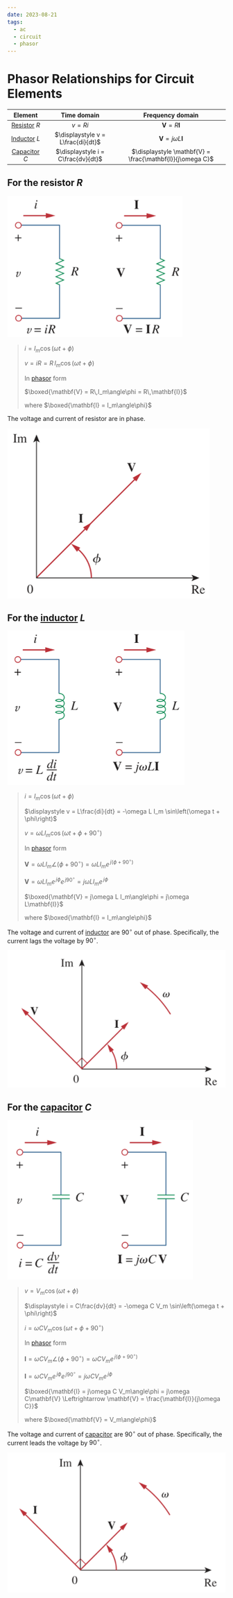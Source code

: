 ```yaml
---
date: 2023-08-21
tags:
  - ac
  - circuit
  - phasor
---
```


# Phasor Relationships for Circuit Elements

| Element | Time domain | Frequency domain |
| :-: | :-: | :-: |
| [Resistor](427b2567.md) $R$ | $\displaystyle v = Ri$ | $\displaystyle \mathbf{V} = R\mathbf{I}$ |
| [Inductor](8be49ac8.md) $L$ | $\displaystyle v = L\frac{di}{dt}$ | $\displaystyle \mathbf{V} = j\omega L\mathbf{I}$ |
| [Capacitor](48507115.md) $C$ | $\displaystyle i = C\frac{dv}{dt}$ | $\displaystyle \mathbf{V} = \frac{\mathbf{I}}{j\omega C}$ |

## For the resistor $R$

![](./media/resistor-voltage-current-relation-phasor.png)

> $\displaystyle i = I_m \cos\left(\omega t + \phi\right)$
>
> $\displaystyle v = iR = R\,I_m \cos\left(\omega t + \phi\right)$
>
> In [phasor](82b1dcbd.md) form
>
> $\boxed{\mathbf{V} = R\,I_m\angle\phi = R\,\mathbf{I}}$
>
> where $\boxed{\mathbf{I} = I_m\angle\phi}$

The voltage and current of resistor are in phase.

![](./media/resistor-phasor-diagram.png)

## For the [inductor](8be49ac8.md) $L$

![](./media/inductor-voltage-current-relation-phasor.png)

> $\displaystyle i = I_m \cos\left(\omega t + \phi\right)$
>
> $\displaystyle v = L\frac{di}{dt} = -\omega L I_m \sin\left(\omega t + \phi\right)$
>
> $\displaystyle v = \omega L I_m \cos\left(\omega t + \phi + 90^{\circ}\right)$
>
> In [phasor](82b1dcbd.md) form
>
> $\displaystyle \mathbf{V} = \omega L I_m\angle\left(\phi + 90^{\circ}\right) = \omega L I_m e^{\displaystyle\,j\left(\phi + 90^{\circ}\right)}$
>
> $\displaystyle \mathbf{V} = \omega L I_m e^{\displaystyle\,j\phi} e^{\displaystyle\,j90^{\circ}} = j\omega L I_m e^{\displaystyle\,j\phi}$
>
> $\boxed{\mathbf{V} = j\omega L I_m\angle\phi = j\omega L\mathbf{I}}$
>
> where $\boxed{\mathbf{I} = I_m\angle\phi}$

The voltage and current of [inductor](8be49ac8.md) are $90^{\circ}$ out of phase. Specifically, the current lags the voltage by $90^{\circ}$.

![](./media/inductor-phasor-diagram.png)

## For the [capacitor](48507115.md) $C$

![](./media/capacitor-voltage-current-relation-phasor.png)

> $\displaystyle v = V_m \cos\left(\omega t + \phi\right)$
>
> $\displaystyle i = C\frac{dv}{dt} = -\omega C V_m \sin\left(\omega t + \phi\right)$
>
> $\displaystyle i = \omega C V_m \cos\left(\omega t + \phi + 90^{\circ}\right)$
>
> In [phasor](82b1dcbd.md) form
>
> $\displaystyle \mathbf{I} = \omega C V_m\angle\left(\phi + 90^{\circ}\right) = \omega C V_m e^{\displaystyle\,j\left(\phi + 90^{\circ}\right)}$
>
> $\displaystyle \mathbf{I} = \omega C V_m e^{\displaystyle\,j\phi} e^{\displaystyle\,j90^{\circ}} = j\omega C V_m e^{\displaystyle\,j\phi}$
>
> $\boxed{\mathbf{I} = j\omega C V_m\angle\phi = j\omega C\mathbf{V} \Leftrightarrow \mathbf{V} = \frac{\mathbf{I}}{j\omega C}}$
>
> where $\boxed{\mathbf{V} = V_m\angle\phi}$

The voltage and current of [capacitor](48507115.md) are $90^{\circ}$ out of phase. Specifically, the current leads the voltage by $90^{\circ}$.

![](./media/capacitor-phasor-diagram.png)
